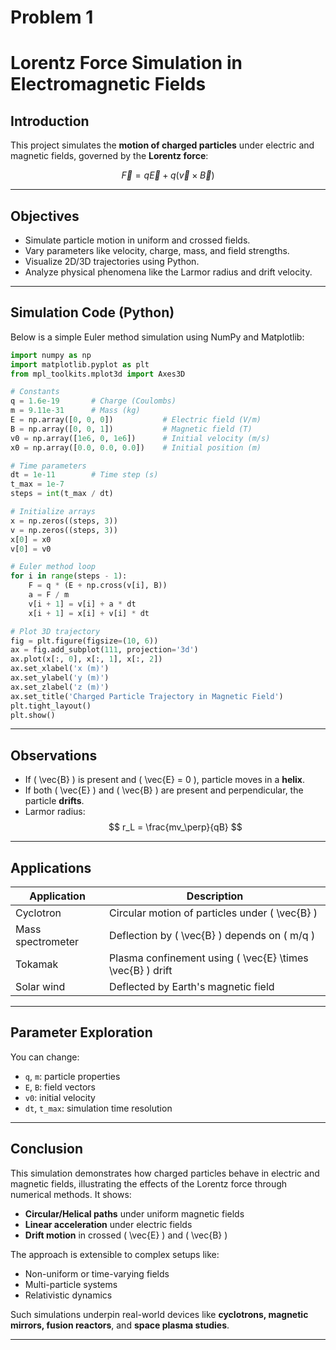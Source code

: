 # Problem 1

#  Lorentz Force Simulation in Electromagnetic Fields

##  Introduction

This project simulates the **motion of charged particles** under electric and magnetic fields, governed by the **Lorentz force**:

$$
\vec{F} = q\vec{E} + q(\vec{v} \times \vec{B})
$$

---

##  Objectives

- Simulate particle motion in uniform and crossed fields.
- Vary parameters like velocity, charge, mass, and field strengths.
- Visualize 2D/3D trajectories using Python.
- Analyze physical phenomena like the Larmor radius and drift velocity.

---

##  Simulation Code (Python)

Below is a simple Euler method simulation using NumPy and Matplotlib:

```python
import numpy as np
import matplotlib.pyplot as plt
from mpl_toolkits.mplot3d import Axes3D

# Constants
q = 1.6e-19       # Charge (Coulombs)
m = 9.11e-31      # Mass (kg)
E = np.array([0, 0, 0])           # Electric field (V/m)
B = np.array([0, 0, 1])           # Magnetic field (T)
v0 = np.array([1e6, 0, 1e6])      # Initial velocity (m/s)
x0 = np.array([0.0, 0.0, 0.0])    # Initial position (m)

# Time parameters
dt = 1e-11        # Time step (s)
t_max = 1e-7
steps = int(t_max / dt)

# Initialize arrays
x = np.zeros((steps, 3))
v = np.zeros((steps, 3))
x[0] = x0
v[0] = v0

# Euler method loop
for i in range(steps - 1):
    F = q * (E + np.cross(v[i], B))
    a = F / m
    v[i + 1] = v[i] + a * dt
    x[i + 1] = x[i] + v[i] * dt

# Plot 3D trajectory
fig = plt.figure(figsize=(10, 6))
ax = fig.add_subplot(111, projection='3d')
ax.plot(x[:, 0], x[:, 1], x[:, 2])
ax.set_xlabel('x (m)')
ax.set_ylabel('y (m)')
ax.set_zlabel('z (m)')
ax.set_title('Charged Particle Trajectory in Magnetic Field')
plt.tight_layout()
plt.show()
```

---

##  Observations

- If \( \vec{B} \) is present and \( \vec{E} = 0 \), particle moves in a **helix**.
- If both \( \vec{E} \) and \( \vec{B} \) are present and perpendicular, the particle **drifts**.
- Larmor radius:  
  $$
  r_L = \frac{mv_\perp}{qB}
  $$

---

##  Applications

| Application         | Description                                       |
|---------------------|---------------------------------------------------|
| Cyclotron           | Circular motion of particles under \( \vec{B} \) |
| Mass spectrometer   | Deflection by \( \vec{B} \) depends on \( m/q \) |
| Tokamak             | Plasma confinement using \( \vec{E} \times \vec{B} \) drift |
| Solar wind          | Deflected by Earth's magnetic field              |

---

##  Parameter Exploration

You can change:
- `q`, `m`: particle properties
- `E`, `B`: field vectors
- `v0`: initial velocity
- `dt`, `t_max`: simulation time resolution

---

##  Conclusion

This simulation demonstrates how charged particles behave in electric and magnetic fields, illustrating the effects of the Lorentz force through numerical methods. It shows:

- **Circular/Helical paths** under uniform magnetic fields
- **Linear acceleration** under electric fields
- **Drift motion** in crossed \( \vec{E} \) and \( \vec{B} \)

The approach is extensible to complex setups like:
- Non-uniform or time-varying fields
- Multi-particle systems
- Relativistic dynamics

Such simulations underpin real-world devices like **cyclotrons, magnetic mirrors, fusion reactors**, and **space plasma studies**.

---



